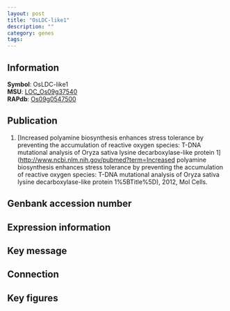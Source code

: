 ```yaml
---
layout: post
title: "OsLDC-like1"
description: ""
category: genes
tags: 
---
```


## Information
__Symbol__: OsLDC-like1  
__MSU__: [LOC_Os09g37540](http://rice.plantbiology.msu.edu/cgi-bin/ORF_infopage.cgi?orf=LOC_Os09g37540)  
__RAPdb__: [Os09g0547500](http://rapdb.dna.affrc.go.jp/viewer/gbrowse_details/irgsp1?name=Os09g0547500)  

## Publication
1. [Increased polyamine biosynthesis enhances stress tolerance by preventing the accumulation of reactive oxygen species: T-DNA mutational analysis of Oryza sativa lysine decarboxylase-like protein 1](http://www.ncbi.nlm.nih.gov/pubmed?term=Increased polyamine biosynthesis enhances stress tolerance by preventing the accumulation of reactive oxygen species: T-DNA mutational analysis of Oryza sativa lysine decarboxylase-like protein 1%5BTitle%5D), 2012, Mol Cells.

## Genbank accession number

## Expression information

## Key message

## Connection

## Key figures


